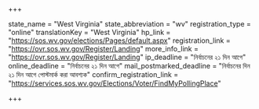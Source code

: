 +++

state_name = "West Virginia"
state_abbreviation = "wv"
registration_type = "online"
translationKey = "West Virginia"
hp_link = "https://sos.wv.gov/elections/Pages/default.aspx"
registration_link = "https://ovr.sos.wv.gov/Register/Landing"
more_info_link = "https://ovr.sos.wv.gov/Register/Landing"
ip_deadline = "নির্বাচনের ২১ দিন আগে"
online_deadline = "নির্বাচনের ২১ দিন আগে"
mail_postmarked_deadline = "নির্বাচনের দিন ২১ দিন আগে পোস্টমার্ক করা আবশ্যক"
confirm_registration_link = "https://services.sos.wv.gov/Elections/Voter/FindMyPollingPlace"

+++